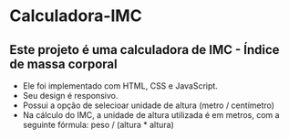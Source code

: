 # Calculadora-IMC

## Este projeto é uma calculadora de IMC - Índice de massa corporal

- Ele foi implementado com HTML, CSS e JavaScript. 
- Seu design é responsivo.
- Possui a opção de selecioar unidade de altura (metro / centímetro)
- Na cálculo do IMC, a unidade de altura utilizada é em metros, com a seguinte fórmula: peso / (altura * altura)
